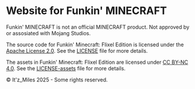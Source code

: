 # Website for Funkin' MINECRAFT

Funkin' MINECRAFT is not an official MINECRAFT product. Not approved by or assosiated with Mojang Studios.

The source code for Funkin' Minecraft: Flixel Edition is licensed under the [Apache License 2.0](https://opensource.org/licenses/Apache-2.0). See the [LICENSE](./LICENSE) file for more details.

The assets in Funkin' Minecraft: Flixel Edition are licensed under [CC BY-NC 4.0](https://creativecommons.org/licenses/by-nc/4.0/). See the [LICENSE-assets](./LICENSE-assets) file for more details.

© It'z_Miles 2025 - Some rights reserved.
